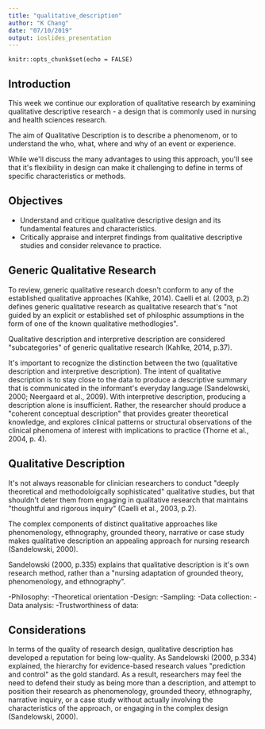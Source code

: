 ```yaml
---
title: "qualitative_description"
author: "K Chang"
date: "07/10/2019"
output: ioslides_presentation
---
```


```{r setup, include=FALSE}
knitr::opts_chunk$set(echo = FALSE)
```

## Introduction 

This week we continue our exploration of qualitative research by examining qualitative descriptive research - a design that is commonly used in nursing and health sciences research. 

The aim of Qualitative Description is to describe a phenomenom, or to understand the who, what, where and why of an event or experience. 

While we'll discuss the many advantages to using this approach, you'll see that it's flexibility in design can make it challenging to define in terms of specific characteristics or methods.


## Objectives

- Understand and critique qualitative descriptive design and its fundamental features and characteristics.
- Critically appraise and interpret findings from qualitative descriptive studies and consider relevance to practice. 


## Generic Qualitative Research

To review, generic qualitative research doesn't conform to any of the established qualitative approaches (Kahlke, 2014). Caelli et al. (2003, p.2) defines generic qualitative research as qualitative research that's "not guided by an explicit or established set of philosphic assumptions in the form of one of the known qualitative methodlogies".

Qualitative description and interpretive description are considered "subcategories" of generic qualitative research (Kahlke, 2014, p.37). 

It's important to recognize the distinction between the two (qualitative description and interpretive description). The intent of qualitative description is to stay close to the data to produce a descriptive summary that is communicated in the informant's everyday language (Sandelowski, 2000; Neergaard et al., 2009). With interpretive description, producing a description alone is insufficient. Rather, the researcher should produce a "coherent conceptual description" that provides greater theoretical knowledge, and explores clinical patterns or structural observations of the clinical phenomena of interest with implications to practice (Thorne et al., 2004, p. 4).    


## Qualitative Description
It's not always reasonable for clinician researchers to conduct "deeply theoretical and methodoloigcally sophisticated" qualitative studies, but that shouldn't deter them from engaging in qualitative research that maintains "thoughtful and rigorous inquiry" (Caelli et al., 2003, p.2).  

The complex components of distinct qualitative approaches like phenomenology, ethnography, grounded theory, narrative or case study makes qualitative description an appealing approach for nursing research (Sandelowski, 2000).

Sandelowski (2000, p.335) explains that qualitative description is it's own research method, rather than a "nursing adaptation of grounded theory, phenomenology, and ethnography". 

-Philosophy:
-Theoretical orientation
-Design:
-Sampling:
-Data collection:
-Data analysis:
-Trustworthiness of data: 

## Considerations
In terms of the quality of research design, qualitative description has developed a reputation for being low-quality. As Sandelowski (2000, p.334) explained, the hierarchy for evidence-based research values "prediction and control" as the gold standard. As a result, researchers may feel the need to defend their study as being more than a description, and attempt to position their research as phenomenology, grounded theory, ethnography, narrative inquiry, or a case study without actually involving the characteristics of the approach, or engaging in the complex design (Sandelowski, 2000).           
